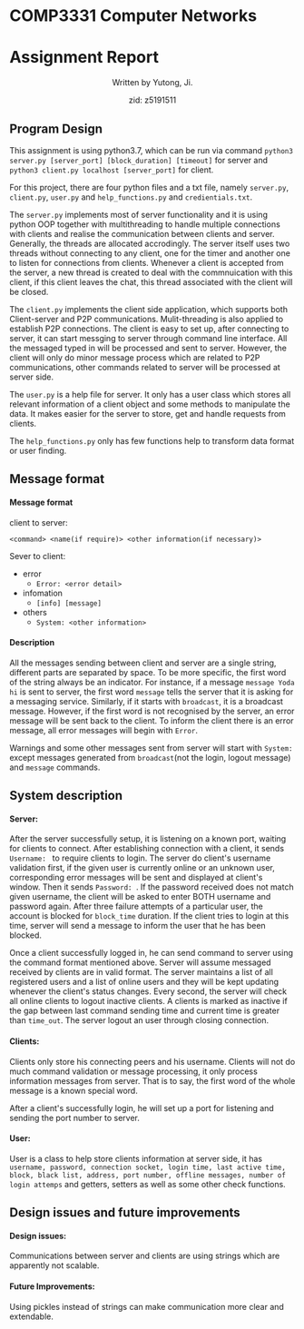 <h1>COMP3331 Computer Networks</h1> 
<h1>Assignment Report</h1>

<p align="center">Written by Yutong, Ji. </p>

<p align="center">zid: z5191511</p>

<h2>Program Design</h2>

This assignment is using python3.7, which can be run via command `python3 server.py [server_port] [block_duration] [timeout]` for server and `python3 client.py localhost [server_port]` for client.

For this project, there are four python files and a txt file, namely `server.py`, `client.py`, `user.py` and `help_functions.py` and `credientials.txt`. 

The `server.py` implements most of server functionality and it is using python OOP together with multithreading to handle multiple connections with clients and realise the communication between clients and server. Generally, the threads are allocated accrodingly. The server itself uses two threads without connecting to any client, one for the timer and another one to listen for connections from clients. Whenever a client is accepted from the server, a new thread is created to deal with the commnuication with this client, if this client leaves the chat, this thread associated with the client will be closed. 

The `client.py` implements the client side application, which supports both Client-server and P2P communications. Mulit-threading is also applied to establish P2P connections. The client is easy to set up, after connecting to server, it can start messging to server through command line interface. All the messaged typed in will be processed and sent to server. However, the client will only do minor message process which are related to P2P communications, other commands related to server will be processed at server side.

The `user.py` is a help file for server. It only has a user class which stores all relevant information of a client object and some methods to manipulate the data. It makes easier for the server to store, get and handle requests from clients.

The `help_functions.py` only has few functions help to transform data format or user finding.  

<h2>Message format</h2>

#### Message format

client to server:

`<command> <name(if require)> <other information(if necessary)>`

Sever to client:

- error
  - `Error: <error detail>`
- infomation
  - `[info] [message]`
- others
  - `System: <other information>`

#### Description

All the messages sending between client and server are a single string, different parts are separated by space. To be more specific, the first word of the string always be an indicator. For instance, if a message `message Yoda hi` is sent to server, the first word `message` tells the server that it is asking for a messaging service. Similarly, if it starts with `broadcast`, it is a broadcast message. However, if the first word is not recognised by the server, an error message will be sent back to the client. To inform the client there is an error message, all error messages will begin with `Error`. 

Warnings and some other messages sent from server will start with `System:` except messages generated from `broadcast`(not the login, logout message) and `message` commands.  

<h2>System description</h2>

#### Server:

After the server successfully setup, it is listening on a known port, waiting for clients to connect. After establishing connection with a client, it sends `Username: ` to require clients to login. The server do client's username validation first, if the given user is currently online or an unknown user, corresponding error messages will be sent and displayed at client's window. Then it sends `Password: `. If the password received does not match given username, the client will be asked to enter BOTH username and password again. After three failure attempts of a particular user, the account is blocked for `block_time` duration. If the client tries to login at this time, server will send a message to inform the user that he has been blocked.

Once a client successfully logged in, he can send command to server using the command format mentioned above. Server will assume messaged received by clients are in valid format. The server maintains a list of all registered users and a list of online users and they will be kept updating whenever the client's status changes. Every second, the server will check all online clients to  logout inactive clients. A clients is marked as inactive if the gap between last command sending time and current time is greater than `time_out`. The server logout an user through closing connection.

#### Clients:

Clients only store his connecting peers and his username. Clients will not do much command validation or message processing, it only process information messages from server. That is to say, the first word of the whole message is a known special word. 

After a client's successfully login, he will set up a port for listening and sending the port number to server.

#### User:

User is a class to help store clients information at server side, it has `username, password, connection socket, login time, last active time, block, black list, address, port number, offline messages, number of login attemps` and getters, setters as well as some other check functions.

<h2>Design issues and future improvements</h2>

#### Design issues:

Communications between server and clients are using strings which are apparently not scalable. 

#### Future Improvements:

Using pickles instead of strings can make communication more clear and extendable.